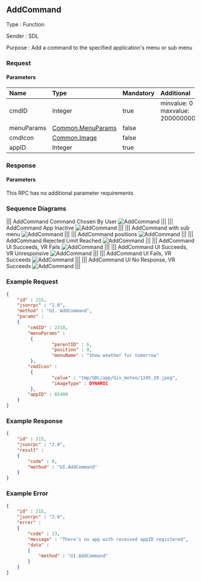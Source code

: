 ## AddCommand

Type
: Function

Sender
: SDL

Purpose
: Add a command to the specified application's menu or sub menu

### Request

#### Parameters

|Name|Type|Mandatory|Additional|
|:---|:---|:--------|:---------|
|cmdID|Integer|true|minvalue: 0<br>maxvalue: 2000000000|
|menuParams|[Common.MenuParams](../../Common/Structs/index.md#menuparams)|false||
|cmdIcon|[Common.Image](../../Common/Structs/index.md#image)|false||
|appID|Integer|true||

### Response

#### Parameters

This RPC has no additional parameter requirements

### Sequence Diagrams
|||
AddCommand Command Chosen By User
![AddCommand](./assets/AddCommandChosen.png)
|||
|||
AddCommand App Inactive
![AddCommand](./assets/AddCommandAppInactive.png)
|||
|||
AddCommand with sub menu
![AddCommand](./assets/AddCommandSubMenu.png)
|||
|||
AddCommand positions
![AddCommand](./assets/AddCommandPositions.png)
|||
|||
AddCommand Rejected Limit Reached
![AddCommand](./assets/AddCommandRejectedLimit.png)
|||
|||
AddCommand UI Succeeds, VR Fails
![AddCommand](./assets/AddCommandVRFail.png)
|||
|||
AddCommand UI Succeeds, VR Unresponsive
![AddCommand](./assets/AddCommandVRNoResponse.png)
|||
|||
AddCommand UI Fails, VR Succeeds
![AddCommand](./assets/AddCommandFailVRSuccess.png)
|||
|||
AddCommand UI No Response, VR Succeeds
![AddCommand](./assets/AddCommandUINoResponseVRSuccess.png)
|||

### Example Request

```json
{
	"id" : 215,
	"jsonrpc" : "2.0",
	"method" : "UI. AddCommand",
	"params" :
	{
		"cmdID" : 2318,
		"menuParams" :
		 {
				 "parentID" : 6,
				 "position" : 0,
				 "menuName" : "Show weather for tomorrow"
		 },
		"cmdIcon" :
		 {
				 "value" : "tmp/SDL/app/Gis_meteo/1245_28.jpeg",
				 "imageType" : DYNAMIC
		 },
		"appID" : 65409
	}
}
```
### Example Response

```json
{
	"id" : 215,
	"jsonrpc" : "2.0",
	"result" :
	{
		"code" : 0,
		"method" : "UI.AddCommand"
	}
}
```

### Example Error

```json
{
	"id" : 215,
	"jsonrpc" : "2.0",
	"error" :
	{
		"code" : 13,
		"message" : "There’s no app with received appID registered",
		"data" :
		{
			"method" : "UI.AddCommand"
		}
	}
}
```
